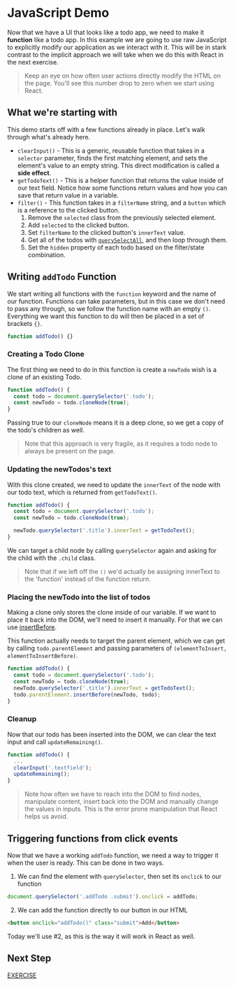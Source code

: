 # JavaScript Demo

Now that we have a UI that looks like a todo app, we need to make it **function** like a todo app. In this example we are going to use raw JavaScript to explicitly modify our application as we interact with it. This will be in stark contrast to the implicit approach we will take when we do this with React in the next exercise.

> Keep an eye on how often user actions directly modify the HTML on the page. You'll see this number drop to zero when we start using React.

## What we're starting with

This demo starts off with a few functions already in place. Let's walk through what's already here.

- `clearInput()` - This is a generic, reusable function that takes in a `selector` parameter, finds the first matching element, and sets the element's value to an empty string. This direct modification is called a **side effect**.
- `getTodoText()` - This is a helper function that returns the value inside of our text field. Notice how some functions return values and how you can save that return value in a variable.
- `filter()` - This function takes in a `filterName` string, and a `button` which is a reference to the clicked button.
  1. Remove the `selected` class from the previously selected element.
  2. Add `selected` to the clicked button.
  3. Set `filterName` to the clicked button's `innerText` value.
  4. Get all of the todos with [`querySelectAll`](https://developer.mozilla.org/en-US/docs/Web/API/Document/querySelectorAll), and then loop through them.
  5. Set the `hidden` property of each todo based on the filter/state combination.

## Writing `addTodo` Function

We start writing all functions with the `function` keyword and the name of our function. Functions can take parameters, but in this case we don't need to pass any through, so we follow the function name with an empty `()`. Everything we want this function to do will then be placed in a set of brackets `{}`.

```js
function addTodo() {}
```

### Creating a Todo Clone

The first thing we need to do in this function is create a `newTodo` wish is a clone of an existing Todo.

```js
function addTodo() {
  const todo = document.querySelector('.todo');
  const newTodo = todo.cloneNode(true);
}
```

Passing true to our `cloneNode` means it is a deep clone, so we get a copy of the todo's children as well.

> Note that this approach is very fragile, as it requires a todo node to always be present on the page.

### Updating the newTodos's text

With this clone created, we need to update the `innerText` of the node with our todo text, which is returned from `getTodoText()`.

```js
function addTodo() {
  const todo = document.querySelector('.todo');
  const newTodo = todo.cloneNode(true);

  newTodo.querySelector('.title').innerText = getTodoText();
}
```

We can target a child node by calling `querySelector` again and asking for the child with the `.child` class.

> Note that if we left off the `()` we'd actually be assigning innerText to the 'function' instead of the function return.

### Placing the newTodo into the list of todos

Making a clone only stores the clone inside of our variable. If we want to place it back into the DOM, we'll need to insert it manually. For that we can use [insertBefore](https://developer.mozilla.org/en-US/docs/Web/API/Node/insertBefore).

This function actually needs to target the parent element, which we can get by calling `todo.parentElement` and passing parameters of `(elementToInsert, elementToInsertBefore)`.

```js
function addTodo() {
  const todo = document.querySelector('.todo');
  const newTodo = todo.cloneNode(true);
  newTodo.querySelector('.title').innerText = getTodoText();
  todo.parentElement.insertBefore(newTodo, todo);
}
```

### Cleanup

Now that our todo has been inserted into the DOM, we can clear the text input and call `updateRemaining()`.

```js
function addTodo() {
  ...
  clearInput('.textfield');
  updateRemaining();
}
```

> Note how often we have to reach into the DOM to find nodes, manipulate content, insert back into the DOM and manually change the values in inputs. This is the error prone manipulation that React helps us avoid.

## Triggering functions from click events

Now that we have a working `addTodo` function, we need a way to trigger it when the user is ready. This can be done in two ways.

1. We can find the element with `querySelector`, then set its `onclick` to our function

```js
document.querySelector('.addTodo .submit').onclick = addTodo;
```

2. We can add the function directly to our button in our HTML

```html
<button onclick="addTodo()" class="submit">Add</button>
```

Today we'll use #2, as this is the way it will work in React as well.
## Next Step
[EXERCISE](../exercise)

